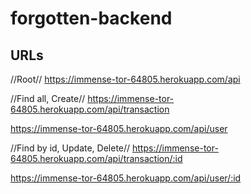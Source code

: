 # forgotten-backend

## URLs

//Root//
https://immense-tor-64805.herokuapp.com/api


//Find all, Create//
https://immense-tor-64805.herokuapp.com/api/transaction

https://immense-tor-64805.herokuapp.com/api/user

//Find by id, Update, Delete//
https://immense-tor-64805.herokuapp.com/api/transaction/:id

https://immense-tor-64805.herokuapp.com/api/user/:id